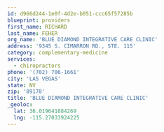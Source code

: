 ```yaml
---
id: d966d244-1e0f-4d2e-b051-ccc65f57285b
blueprint: providers
first_name: RICHARD
last_name: FEHER
org_name: 'BLUE DIAMOND INTEGRATIVE CARE CLINIC'
address: '9345 S. CIMARRON RD., STE. 115'
category: complementary-medicine
services:
  - chiropractors
phone: '(702) 706-1661'
city: 'LAS VEGAS'
state: NV
zip: '89178'
title: 'BLUE DIAMOND INTEGRATIVE CARE CLINIC'
_geoloc:
  lat: 36.019641884269
  lng: -115.27033924225
---
```

